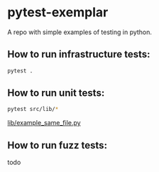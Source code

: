 # pytest-exemplar

A repo with simple examples of testing in python.

## How to run infrastructure tests:

```sh
pytest .
```

## How to run unit tests:

```sh
pytest src/lib/*
```

[lib/example_same_file.py](lib/example_unit_test_same_file.py)


## How to run fuzz tests:

todo
